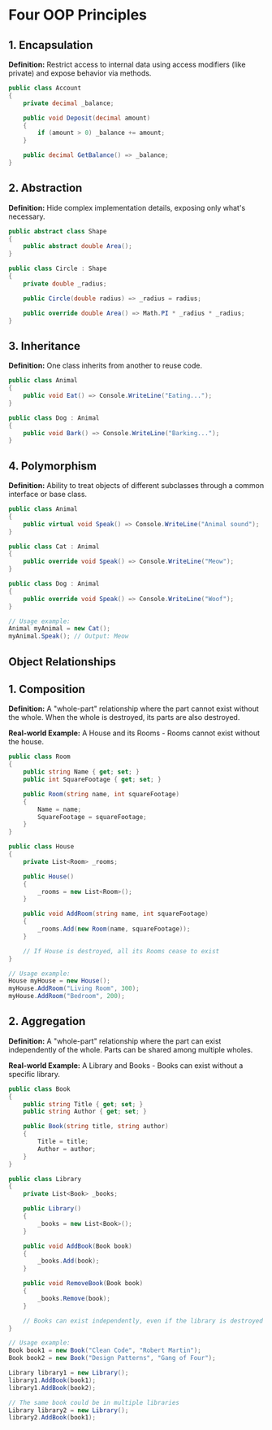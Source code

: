 # Four OOP Principles

## 1. Encapsulation

**Definition:** Restrict access to internal data using access modifiers (like private) and expose behavior via methods.

```csharp
public class Account
{
    private decimal _balance;

    public void Deposit(decimal amount)
    {
        if (amount > 0) _balance += amount;
    }

    public decimal GetBalance() => _balance;
}
```

## 2. Abstraction

**Definition:** Hide complex implementation details, exposing only what's necessary.

```csharp
public abstract class Shape
{
    public abstract double Area();
}

public class Circle : Shape
{
    private double _radius;

    public Circle(double radius) => _radius = radius;

    public override double Area() => Math.PI * _radius * _radius;
}
```

## 3. Inheritance

**Definition:** One class inherits from another to reuse code.

```csharp
public class Animal
{
    public void Eat() => Console.WriteLine("Eating...");
}

public class Dog : Animal
{
    public void Bark() => Console.WriteLine("Barking...");
}
```

## 4. Polymorphism

**Definition:** Ability to treat objects of different subclasses through a common interface or base class.

```csharp
public class Animal
{
    public virtual void Speak() => Console.WriteLine("Animal sound");
}

public class Cat : Animal
{
    public override void Speak() => Console.WriteLine("Meow");
}

public class Dog : Animal
{
    public override void Speak() => Console.WriteLine("Woof");
}

// Usage example:
Animal myAnimal = new Cat();
myAnimal.Speak(); // Output: Meow
```

## Object Relationships

## 1. Composition

**Definition:** A "whole-part" relationship where the part cannot exist without the whole. When the whole is destroyed, its parts are also destroyed.

**Real-world Example:** A House and its Rooms - Rooms cannot exist without the house.

```csharp
public class Room
{
    public string Name { get; set; }
    public int SquareFootage { get; set; }

    public Room(string name, int squareFootage)
    {
        Name = name;
        SquareFootage = squareFootage;
    }
}

public class House
{
    private List<Room> _rooms;

    public House()
    {
        _rooms = new List<Room>();
    }

    public void AddRoom(string name, int squareFootage)
    {
        _rooms.Add(new Room(name, squareFootage));
    }

    // If House is destroyed, all its Rooms cease to exist
}

// Usage example:
House myHouse = new House();
myHouse.AddRoom("Living Room", 300);
myHouse.AddRoom("Bedroom", 200);
```

## 2. Aggregation

**Definition:** A "whole-part" relationship where the part can exist independently of the whole. Parts can be shared among multiple wholes.

**Real-world Example:** A Library and Books - Books can exist without a specific library.

```csharp
public class Book
{
    public string Title { get; set; }
    public string Author { get; set; }

    public Book(string title, string author)
    {
        Title = title;
        Author = author;
    }
}

public class Library
{
    private List<Book> _books;

    public Library()
    {
        _books = new List<Book>();
    }

    public void AddBook(Book book)
    {
        _books.Add(book);
    }

    public void RemoveBook(Book book)
    {
        _books.Remove(book);
    }

    // Books can exist independently, even if the library is destroyed
}

// Usage example:
Book book1 = new Book("Clean Code", "Robert Martin");
Book book2 = new Book("Design Patterns", "Gang of Four");

Library library1 = new Library();
library1.AddBook(book1);
library1.AddBook(book2);

// The same book could be in multiple libraries
Library library2 = new Library();
library2.AddBook(book1);
```
